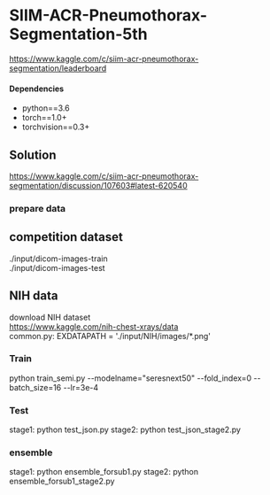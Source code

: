 # SIIM-ACR-Pneumothorax-Segmentation-5th
https://www.kaggle.com/c/siim-acr-pneumothorax-segmentation/leaderboard

#### Dependencies
- python==3.6
- torch==1.0+
- torchvision==0.3+


## Solution  
https://www.kaggle.com/c/siim-acr-pneumothorax-segmentation/discussion/107603#latest-620540

### prepare data  
## competition dataset  
./input/dicom-images-train  
./input/dicom-images-test  

## NIH data
download NIH dataset             
https://www.kaggle.com/nih-chest-xrays/data             
common.py: EXDATAPATH = './input/NIH/images/*.png'




### Train  
python train_semi.py --modelname="seresnext50" --fold_index=0 --batch_size=16 --lr=3e-4

### Test  

stage1: python test_json.py
stage2: python test_json_stage2.py

### ensemble
stage1: python ensemble_forsub1.py
stage2: python ensemble_forsub1_stage2.py
